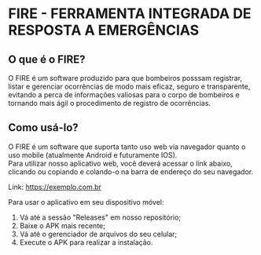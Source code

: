 # FIRE - FERRAMENTA INTEGRADA DE RESPOSTA A EMERGÊNCIAS

## O que é o FIRE?

O FIRE é um software produzido para que bombeiros posssam registrar, listar e gerenciar ocorrências de modo mais eficaz, seguro e transparente, <br> evitando a perca de informações valiosas para o corpo de bombeiros e tornando mais ágil o procedimento de registro de ocorrências.

## Como usá-lo?

O FIRE é um software que suporta tanto uso web via navegador quanto o uso mobile (atualmente Android e futuramente IOS).<br>
Para utilizar nosso aplicativo web, você deverá acessar o link abaixo, clicando ou copiando e colando-o na barra de endereço do seu navegador. <br>

Link: https://exemplo.com.br

Para usar o aplicativo em seu dispositivo móvel:

1. Vá até a sessão "Releases" em nosso repositório;
2. Baixe o APK mais recente;
3. Vá até o gerenciador de arquivos do seu celular;
4. Execute o APK para realizar a instalação.
